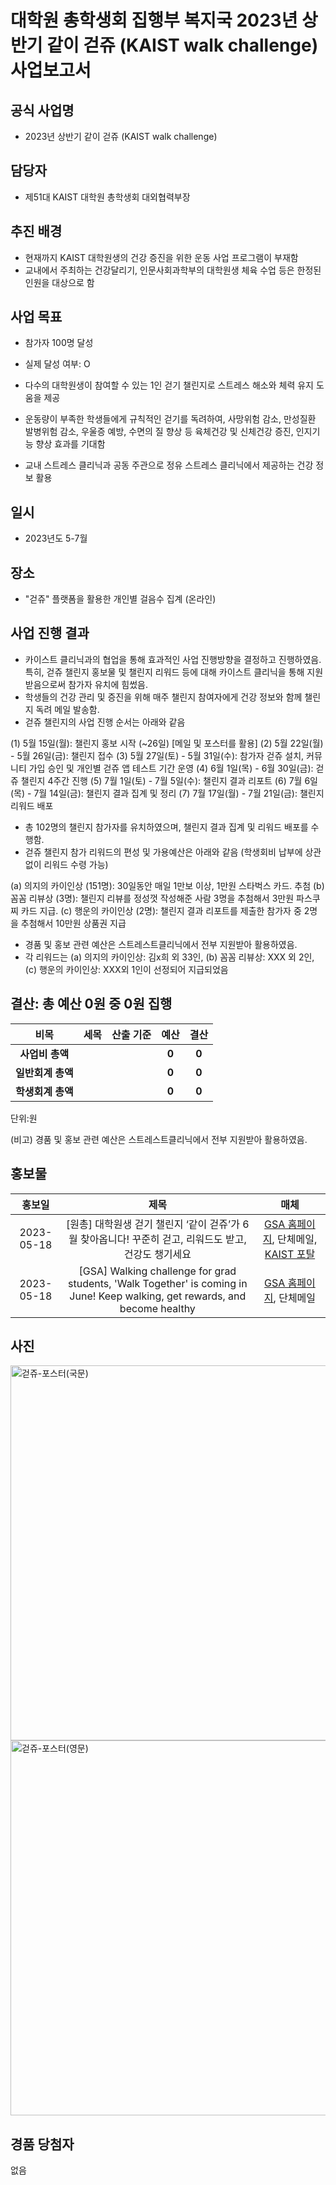 대학원 총학생회 집행부 복지국 2023년 상반기 같이 걷쥬 (KAIST walk challenge) 사업보고서
===

## 공식 사업명
- 2023년 상반기 같이 걷쥬 (KAIST walk challenge)

## 담당자
- 제51대 KAIST 대학원 총학생회 대외협력부장

## 추진 배경
- 현재까지 KAIST 대학원생의 건강 증진을 위한 운동 사업 프로그램이 부재함 
- 교내에서 주최하는 건강달리기, 인문사회과학부의 대학원생 체육 수업 등은 한정된 인원을 대상으로 함 

## 사업 목표
- 참가자 100명 달성
- 실제 달성 여부: O

- 다수의 대학원생이 참여할 수 있는 1인 걷기 챌린지로 스트레스 해소와 체력 유지 도움을 제공
- 운동량이 부족한 학생들에게 규칙적인 걷기를 독려하여, 사망위험 감소, 만성질환 발병위험 감소, 우울증 예방, 수면의 질 향상 등 육체건강 및 신체건강 증진, 인지기능 향상 효과를 기대함
- 교내 스트레스 클리닉과 공동 주관으로 정유 스트레스 클리닉에서 제공하는 건강 정보 활용


## 일시
- 2023년도 5-7월

## 장소
- "걷쥬" 플랫폼을 활용한 개인별 걸음수 집계 (온라인)

## 사업 진행 결과
- 카이스트 클리닉과의 협업을 통해 효과적인 사업 진행방향을 결정하고 진행하였음. 특히, 걷쥬 챌린지 홍보물 및 챌린지 리워드 등에 대해 카이스트 클리닉을 통해 지원받음으로써 참가자 유치에 힘썼음.
- 학생들의 건강 관리 및 증진을 위해 매주 챌린지 참여자에게 건강 정보와 함께 챌린지 독려 메일 발송함.
- 걷쥬 챌린지의 사업 진행 순서는 아래와 같음

(1) 5월 15일(월): 챌린지 홍보 시작 (~26일) [메일 및 포스터를 활용]
(2) 5월 22일(월) - 5월 26일(금): 챌린지 접수
(3) 5월 27일(토) - 5월 31일(수): 참가자 걷쥬 설치, 커뮤니티 가입 승인 및 개인별 걷쥬 앱 테스트 기간 운영
(4) 6월 1일(목) - 6월 30일(금): 걷쥬 챌린지 4주간 진행
(5) 7월 1일(토) - 7월 5일(수): 챌린지 결과 리포트
(6) 7월 6일(목) - 7월 14일(금): 챌린지 결과 집계 및 정리
(7) 7월 17일(월) - 7월 21일(금): 챌린지 리워드 배포

- 총 102명의 챌린지 참가자를 유치하였으며, 챌린지 결과 집계 및 리워드 배포를 수행함.
- 걷쥬 챌린지 참가 리워드의 편성 및 가용예산은 아래와 같음 (학생회비 납부에 상관없이 리워드 수령 가능)

(a) 의지의 카이인상 (151명): 30일동안 매일 1만보 이상, 1만원 스타벅스 카드. 추첨
(b) 꼼꼼 리뷰상 (3명): 챌린지 리뷰를 정성껏 작성해준 사람 3명을 추첨해서 3만원 파스쿠찌 카드 지급.
(c) 행운의 카이인상 (2명): 챌린지 결과 리포트를 제출한 참가자 중 2명을 추첨해서 10만원 상품권 지급 

- 경품 및 홍보 관련 예산은 스트레스트클리닉에서 전부 지원받아 활용하였음.
- 각 리워드는 (a) 의지의 카이인상: 김x희 외 33인, (b) 꼼꼼 리뷰상: XXX 외 2인, (c) 행운의 카이인상: XXX외 1인이 선정되어 지급되었음


## 결산: 총 예산 0원 중 0원 집행

|  **비목** |   **세목**   | **산출 기준** | **예산** | **결산** |
|:----------:|:------------:|:--------:|:--------:|:--------:|
|   **사업비 총액**  |        |        | **0** | **0** |
|   **일반회계 총액**  |        |        | **0** | **0** |
|   **학생회계 총액**  |         |       |**0** | **0** |

단위:원 

(비고) 경품 및 홍보 관련 예산은 스트레스트클리닉에서 전부 지원받아 활용하였음.

## 홍보물

|  **홍보일** |   **제목**   | **매체** |
|:----------:|:------------:|:--------:|
|2023-05-18|[원총] 대학원생 걷기 챌린지 ‘같이 걷쥬’가 6월 찾아옵니다! 꾸준히 걷고, 리워드도 받고, 건강도 챙기세요|[GSA 홈페이지](https://gsa.kaist.ac.kr/notice/223191), 단체메일, [KAIST 포탈](https://portal.kaist.ac.kr/ennotice/student_notice/11684410725607)|
|2023-05-18|[GSA] Walking challenge for grad students, 'Walk Together' is coming in June! Keep walking, get rewards, and become healthy|[GSA 홈페이지](https://gsa.kaist.ac.kr/notice/223192), 단체메일|

## 사진

<img src="./걷쥬-1.JPG" width="600px" title="걷쥬-포스터(국문)"/> 
<img src="./걷쥬-2.JPG" width="600px" title="걷쥬-포스터(영문)"/> 

## 경품 당첨자
없음

